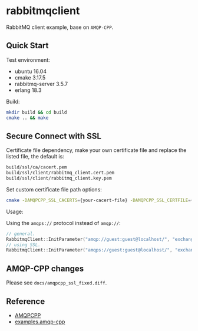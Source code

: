 # rabbitmqclient

RabbitMQ client example, base on `AMQP-CPP`.

## Quick Start

Test environment:

- ubuntu 16.04
- cmake 3.17.5
- rabbitmq-server 3.5.7
- erlang 18.3

Build:

```bash
mkdir build && cd build
cmake .. && make
```

## Secure Connect with SSL

Certificate file dependency, make your own certificate file and replace the listed file, the default is:

```bash
build/ssl/ca/cacert.pem
build/ssl/client/rabbitmq_client.cert.pem
build/ssl/client/rabbitmq_client.key.pem
```

Set custom certificate file path options:

```bash
cmake -DAMQPCPP_SSL_CACERTS={your-cacert-file} -DAMQPCPP_SSL_CERTFILE={your-client-cert-file} -DAMQPCPP_SSL_KEYFILE={you-client-key-file} ..
```

Usage:

Using the `amqps://` protocol instead of `amqp://`:

```cpp
// general.
RabbitmqClient::InitParameter("amqp://guest:guest@localhost/", "exchange", "queue", "routekey");
// using SSL.
RabbitmqClient::InitParameter("amqps://guest:guest@localhost/", "exchange", "queue", "routekey");
```

## AMQP-CPP changes

Please see `docs/amqpcpp_ssl_fixed.diff`.

## Reference

- [AMQPCPP](https://github.com/CopernicaMarketingSoftware/AMQP-CPP)
- [examples.amqp-cpp](https://github.com/hoxnox/examples.amqp-cpp)
